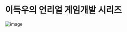 # 이득우의 언리얼 게임개발 시리즈
![image](https://github.com/9kyo-hwang/Ideugu-Unreal-Programming/assets/49135176/26e3cb85-d4a0-483d-b305-1a663b2b6618)
